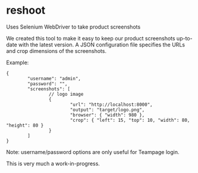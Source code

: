 reshoot
=======

Uses Selenium WebDriver to take product screenshots

We created this tool to make it easy to keep our product screenshots up-to-date with the latest version. A JSON configuration file specifies the URLs and crop dimensions of the screenshots.

Example:

```
{
        "username": "admin",
        "password": "",
        "screenshots": [
                // logo image
                {
                        "url": "http://localhost:8000",
                        "output": "target/logo.png",
                        "browser": { "width": 980 },
                        "crop": { "left": 15, "top": 10, "width": 80, "height": 80 }
                }
        ]
}
```

Note: username/password options are only useful for Teampage login.

This is very much a work-in-progress. 
